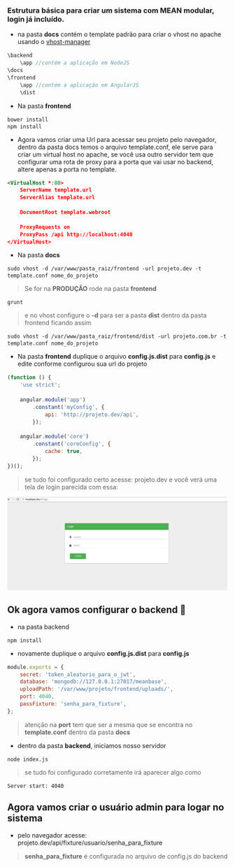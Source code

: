 ### Estrutura básica para criar um sistema com MEAN modular, login já incluído.

* na pasta **docs** contém o template padrão para criar o vhost no apache usando o [vhost-manager](https://github.com/rubensfernandes/vhost-manager)

```javascript
\backend
	\app //contém a aplicação em NodeJS
\docs
\frontend
	\app //contém a aplicação em AngularJS
	\dist
```


* Na pasta **frontend**

```
bower install
npm install
```

* Agora vamos criar uma Url para acessar seu projeto pelo navegador, dentro da pasta docs temos o arquivo template.conf, ele serve para criar um virtual host no apache, se você usa outro servidor tem que configurar uma rota de proxy para a porta que vai usar no backend, altere apenas a porta no template.

```xml
<VirtualHost *:80>
    ServerName template.url
    ServerAlias template.url

    DocumentRoot template.webroot

	ProxyRequests on
	ProxyPass /api http://localhost:4040
</VirtualHost>
```

* Na pasta **docs**

```
sudo vhost -d /var/www/pasta_raiz/frontend -url projeto.dev -t template.conf nome_do_projeto
```

> Se for na **PRODUÇÃO** rode na pasta **frontend**

```
grunt
```
> e no vhost configure o **-d** para ser a pasta **dist** dentro da pasta frontend ficando assim

```
sudo vhost -d /var/www/pasta_raiz/frontend/dist -url projeto.com.br -t template.conf nome_do_projeto

```

* Na pasta **frontend** duplique o arquivo **config.js.dist** para **config.js** e edite conforme configurou sua url do projeto

```javascript
(function () {
    'use strict';

    angular.module('app')
        .constant('myConfig', {
            api: 'http://projeto.dev/api',
        });

    angular.module('core')
        .constant('coreConfig', {
            cache: true,
        });
})();

```


> se tudo foi configurado certo acesse: projeto.dev e você verá uma tela de login parecida com essa:

![tela de login](./__ignore__/foto1.png "Logo Title Text 1")


## Ok agora vamos configurar o **backend** :rocket:

* na pasta backend

```
npm install
```

* novamente duplique o arquivo **config.js.dist** para **config.js**

```javascript
module.exports = {
    secret: 'token_aleatorio_para_o_jwt',
    database: 'mongodb://127.0.0.1:27017/meanbase',
    uploadPath: '/var/www/projeto/frontend/uploads/',
    port: 4040,
 	passFixture: 'senha_para_fixture',
};

```

> atenção na **port** tem que ser a mesma que se encontra no **template.conf** dentro da pasta **docs**

* dentro da pasta **backend**, iniciamos nosso servidor

```
node index.js
```

> se tudo foi configurado corretamente irá aparecer algo como
```
Server start: 4040
```

## Agora vamos criar o usuário admin para logar no sistema

* pelo navegador acesse: projeto.dev/api/fixture/usuario/senha_para_fixture

> **senha_para_fixture** é configurada no arquivo de config.js do backend
